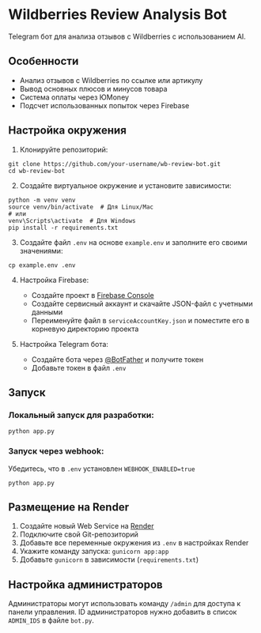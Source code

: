 # Wildberries Review Analysis Bot

Telegram бот для анализа отзывов с Wildberries с использованием AI.

## Особенности

- Анализ отзывов с Wildberries по ссылке или артикулу
- Вывод основных плюсов и минусов товара
- Система оплаты через ЮMoney
- Подсчет использованных попыток через Firebase

## Настройка окружения

1. Клонируйте репозиторий:

```
git clone https://github.com/your-username/wb-review-bot.git
cd wb-review-bot
```

2. Создайте виртуальное окружение и установите зависимости:

```
python -m venv venv
source venv/bin/activate  # Для Linux/Mac
# или
venv\Scripts\activate  # Для Windows
pip install -r requirements.txt
```

3. Создайте файл `.env` на основе `example.env` и заполните его своими значениями:

```
cp example.env .env
```

4. Настройка Firebase:

   - Создайте проект в [Firebase Console](https://console.firebase.google.com/)
   - Создайте сервисный аккаунт и скачайте JSON-файл с учетными данными
   - Переименуйте файл в `serviceAccountKey.json` и поместите его в корневую директорию проекта

5. Настройка Telegram бота:
   - Создайте бота через [@BotFather](https://t.me/BotFather) и получите токен
   - Добавьте токен в файл `.env`

## Запуск

### Локальный запуск для разработки:

```
python app.py
```

### Запуск через webhook:

Убедитесь, что в `.env` установлен `WEBHOOK_ENABLED=true`

```
python app.py
```

## Размещение на Render

1. Создайте новый Web Service на [Render](https://render.com/)
2. Подключите свой Git-репозиторий
3. Добавьте все переменные окружения из `.env` в настройках Render
4. Укажите команду запуска: `gunicorn app:app`
5. Добавьте `gunicorn` в зависимости (`requirements.txt`)

## Настройка администраторов

Администраторы могут использовать команду `/admin` для доступа к панели управления.
ID администраторов нужно добавить в список `ADMIN_IDS` в файле `bot.py`.
